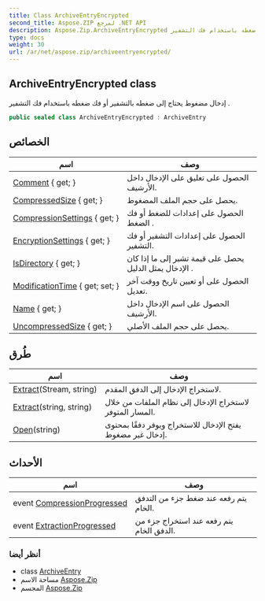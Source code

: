 ```yaml
---
title: Class ArchiveEntryEncrypted
second_title: Aspose.ZIP لمرجع .NET API
description: Aspose.Zip.ArchiveEntryEncrypted فصل. إدخال مضغوط يحتاج إلى ضغطه بالتشفير أو فك ضغطه باستخدام فك التشفير .
type: docs
weight: 30
url: /ar/net/aspose.zip/archiveentryencrypted/
---
```

## ArchiveEntryEncrypted class

إدخال مضغوط يحتاج إلى ضغطه بالتشفير أو فك ضغطه باستخدام فك التشفير .

```csharp
public sealed class ArchiveEntryEncrypted : ArchiveEntry
```

## الخصائص

| اسم | وصف |
| --- | --- |
| [Comment](../../aspose.zip/archiveentry/comment/) { get; } | الحصول على تعليق على الإدخال داخل الأرشيف. |
| [CompressedSize](../../aspose.zip/archiveentry/compressedsize/) { get; } | يحصل على حجم الملف المضغوط. |
| [CompressionSettings](../../aspose.zip/archiveentry/compressionsettings/) { get; } | الحصول على إعدادات للضغط أو فك الضغط . |
| [EncryptionSettings](../../aspose.zip/archiveentryencrypted/encryptionsettings/) { get; } | الحصول على إعدادات التشفير أو فك التشفير. |
| [IsDirectory](../../aspose.zip/archiveentry/isdirectory/) { get; } | يحصل على قيمة تشير إلى ما إذا كان الإدخال يمثل الدليل . |
| [ModificationTime](../../aspose.zip/archiveentry/modificationtime/) { get; set; } | الحصول على أو تعيين تاريخ ووقت آخر تعديل. |
| [Name](../../aspose.zip/archiveentry/name/) { get; } | الحصول على اسم الإدخال داخل الأرشيف. |
| [UncompressedSize](../../aspose.zip/archiveentry/uncompressedsize/) { get; } | يحصل على حجم الملف الأصلي. |

## طُرق

| اسم | وصف |
| --- | --- |
| [Extract](../../aspose.zip/archiveentry/extract/)(Stream, string) | لاستخراج الإدخال إلى الدفق المقدم. |
| [Extract](../../aspose.zip/archiveentry/extract/)(string, string) | لاستخراج الإدخال إلى نظام الملفات من خلال المسار المتوفر. |
| [Open](../../aspose.zip/archiveentry/open/)(string) | يفتح الإدخال للاستخراج ويوفر دفقًا بمحتوى إدخال غير مضغوط. |

## الأحداث

| اسم | وصف |
| --- | --- |
| event [CompressionProgressed](../../aspose.zip/archiveentry/compressionprogressed/) | يتم رفعه عند ضغط جزء من التدفق الخام. |
| event [ExtractionProgressed](../../aspose.zip/archiveentry/extractionprogressed/) | يتم رفعه عند استخراج جزء من الدفق الخام. |

### أنظر أيضا

* class [ArchiveEntry](../archiveentry/)
* مساحة الاسم [Aspose.Zip](../../aspose.zip/)
* المجسم [Aspose.Zip](../../)


